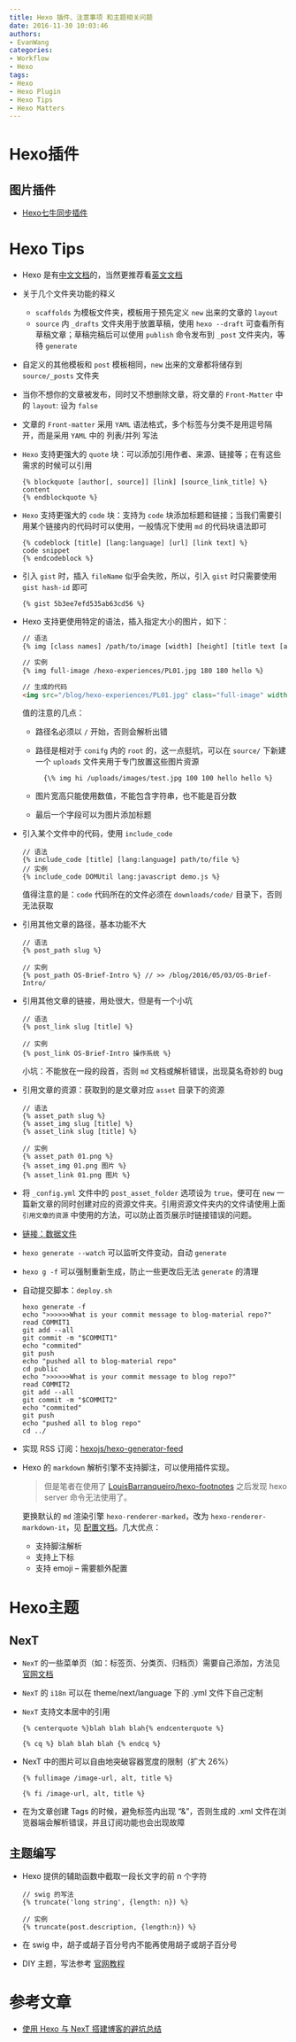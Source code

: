 ```yaml
---
title: Hexo 插件、注意事项 和主题相关问题
date: 2016-11-30 10:03:46
authors:
- EvanWang
categories:
- Workflow
- Hexo
tags:
- Hexo
- Hexo Plugin
- Hexo Tips
- Hexo Matters
---
```


# Hexo插件

## 图片插件

- [Hexo七牛同步插件](https://github.com/gyk001/hexo-qiniu-sync)

<!-- more -->

# Hexo Tips

- Hexo 是有[中文文档](https://hexo.io/zh-cn/docs/)的，当然更推荐看[英文文档](https://hexo.io/docs/)

- 关于几个文件夹功能的释义
  - `scaffolds` 为模板文件夹，模板用于预先定义 `new` 出来的文章的 `layout`
  - `source` 内 `_drafts` 文件夹用于放置草稿，使用 `hexo --draft` 可查看所有草稿文章；草稿完稿后可以使用 `publish` 命令发布到 `_post` 文件夹内，等待 `generate`

- 自定义的其他模板和 `post` 模板相同，`new` 出来的文章都将储存到 `source/_posts` 文件夹

- 当你不想你的文章被发布，同时又不想删除文章，将文章的 `Front-Matter` 中的 `layout`: 设为 `false`

- 文章的 `Front-matter` 采用 `YAML` 语法格式，多个标签与分类不是用逗号隔开，而是采用 `YAML` 中的 列表/并列 写法

- `Hexo` 支持更强大的 `quote` 块：可以添加引用作者、来源、链接等；在有这些需求的时候可以引用

    ```swig
    {% blockquote [author[, source]] [link] [source_link_title] %}
    content
    {% endblockquote %}
    ```

- `Hexo` 支持更强大的 `code` 块：支持为 `code` 块添加标题和链接；当我们需要引用某个链接内的代码时可以使用，一般情况下使用 `md` 的代码块语法即可

    ```swig
    {% codeblock [title] [lang:language] [url] [link text] %}
    code snippet
    {% endcodeblock %}
    ```

- 引入 `gist` 时，插入 `fileName` 似乎会失败，所以，引入 `gist` 时只需要使用 `gist hash-id` 即可

    ```swig
    {% gist 5b3ee7efd535ab63cd56 %}
    ```
- Hexo 支持更使用特定的语法，插入指定大小的图片，如下：

    ```html
    // 语法
    {% img [class names] /path/to/image [width] [height] [title text [alt text]] %}
    
    // 实例
    {% img full-image /hexo-experiences/PL01.jpg 180 180 hello %}

    // 生成的代码
    <img src="/blog/hexo-experiences/PL01.jpg" class="full-image" width="180" height="180" title="hello">
    ```

    值的注意的几点：

    - 路径名必须以 `/` 开始，否则会解析出错
    - 路径是相对于 `conifg` 内的 `root` 的，这一点挺坑，可以在 `source/` 下新建一个 `uploads` 文件夹用于专门放置这些图片资源

            {\% img hi /uploads/images/test.jpg 100 100 hello hello %}
    - 图片宽高只能使用数值，不能包含字符串，也不能是百分数
    - 最后一个字段可以为图片添加标题

- 引入某个文件中的代码，使用 `include_code`

    ```swig
    // 语法
    {% include_code [title] [lang:language] path/to/file %}
    // 实例
    {% include_code DOMUtil lang:javascript demo.js %}
    ```

    值得注意的是：`code` 代码所在的文件必须在 `downloads/code/` 目录下，否则无法获取
    

- 引用其他文章的路径，基本功能不大

    ```swig
    // 语法
    {% post_path slug %}

    // 实例
    {% post_path OS-Brief-Intro %} // >> /blog/2016/05/03/OS-Brief-Intro/
    ```

- 引用其他文章的链接，用处很大，但是有一个小坑

    ```swig
    // 语法
    {% post_link slug [title] %}
    
    // 实例
    {% post_link OS-Brief-Intro 操作系统 %}
    ```
    
    小坑：不能放在一段的段首，否则 `md` 文档或解析错误，出现莫名奇妙的 bug
 
- 引用文章的资源：获取到的是文章对应 `asset` 目录下的资源

    ```swig
    // 语法
    {% asset_path slug %}
    {% asset_img slug [title] %}
    {% asset_link slug [title] %}

    // 实例
    {% asset_path 01.png %}
    {% asset_img 01.png 图片 %}
    {% asset_link 01.png 图片 %}
    ```

- 将 `_config.yml` 文件中的 `post_asset_folder` 选项设为 `true`，便可在 `new` 一篇新文章的同时创建对应的资源文件夹。引用资源文件夹内的文件请使用上面 `引用文章的资源` 中使用的方法，可以防止首页展示时链接错误的问题。

- [链接：数据文件](https://hexo.io/zh-cn/docs/data-files.html)

- `hexo generate --watch` 可以监听文件变动，自动 `generate`

- `hexo g -f` 可以强制重新生成，防止一些更改后无法 `generate` 的清理

- 自动提交脚本：`deploy.sh`

    ```shell
    hexo generate -f
    echo ">>>>>>What is your commit message to blog-material repo?"
    read COMMIT1
    git add --all
    git commit -m "$COMMIT1"
    echo "commited"
    git push
    echo "pushed all to blog-material repo"
    cd public
    echo ">>>>>>What is your commit message to blog repo?"
    read COMMIT2
    git add --all
    git commit -m "$COMMIT2"
    echo "commited"
    git push
    echo "pushed all to blog repo"
    cd ../
    ```

- 实现 RSS 订阅：[hexojs/hexo-generator-feed](https://github.com/hexojs/hexo-generator-feed)

- Hexo 的 `markdown` 解析引擎不支持脚注，可以使用插件实现。

    > 但是笔者在使用了 [LouisBarranqueiro/hexo-footnotes](https://github.com/LouisBarranqueiro/hexo-footnotes) 之后发现 hexo server 命令无法使用了。

    更换默认的 `md` 渲染引擎 `hexo-renderer-marked`，改为 `hexo-renderer-markdown-it`，见 [配置文档](http://yangfch3.com/2016/05/08/hexo-experiences/hexo-renderer-marked-it.txt)。几大优点：
    - 支持脚注解析
    - 支持上下标
    - 支持 emoji – 需要额外配置


# Hexo主题

## NexT

- `NexT` 的一些菜单页（如：标签页、分类页、归档页）需要自己添加，方法见 [官网文档](http://theme-next.iissnan.com/theme-settings.html)

- `NexT` 的 `i18n` 可以在 theme/next/language 下的 .yml 文件下自己定制

- `NexT` 支持文本居中的引用

    ```swig
    {% centerquote %}blah blah blah{% endcenterquote %}

    {% cq %} blah blah blah {% endcq %}
    ```

- NexT 中的图片可以自由地突破容器宽度的限制（扩大 26%）

    ```swig
    {% fullimage /image-url, alt, title %}

    {% fi /image-url, alt, title %}
    ```

- 在为文章创建 Tags 的时候，避免标签内出现 “&”，否则生成的 .xml 文件在浏览器端会解析错误，并且订阅功能也会出现故障

## 主题编写

- Hexo 提供的辅助函数中截取一段长文字的前 n 个字符

    ```swig
    // swig 的写法
    {% truncate('long string', {length: n}) %}

    // 实例
    {% truncate(post.description, {length:n}) %}
    
- 在 swig 中，胡子或胡子百分号内不能再使用胡子或胡子百分号

- DIY 主题，写法参考 [官网教程](https://github.com/yangfch3/Dandelion)


# 参考文章

- [使用 Hexo 与 NexT 搭建博客的避坑总结](http://yangfch3.com/2016/05/08/hexo-experiences/)